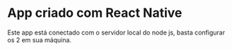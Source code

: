 # App criado com React Native

Este app está conectado com o servidor local do node js, basta configurar os 2 em sua máquina.